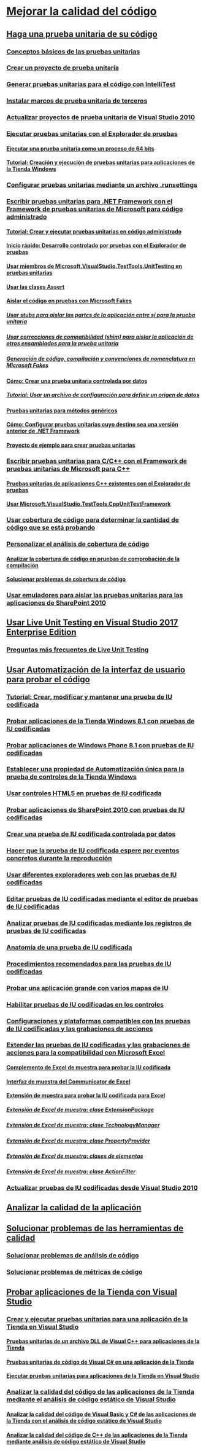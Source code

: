 # [Mejorar la calidad del código](improve-code-quality.md)
## [Haga una prueba unitaria de su código](unit-test-your-code.md)
### [Conceptos básicos de las pruebas unitarias](unit-test-basics.md)
### [Crear un proyecto de prueba unitaria](create-a-unit-test-project.md)
### [Generar pruebas unitarias para el código con IntelliTest](generate-unit-tests-for-your-code-with-intellitest.md)
### [Instalar marcos de prueba unitaria de terceros](install-third-party-unit-test-frameworks.md)
### [Actualizar proyectos de prueba unitaria de Visual Studio 2010](upgrade-visual-studio-2010-unit-test-projects.md)
### [Ejecutar pruebas unitarias con el Explorador de pruebas](run-unit-tests-with-test-explorer.md)
#### [Ejecutar una prueba unitaria como un proceso de 64 bits](run-a-unit-test-as-a-64-bit-process.md)
#### [Tutorial: Creación y ejecución de pruebas unitarias para aplicaciones de la Tienda Windows](walkthrough-creating-and-running-unit-tests-for-windows-store-apps.md)
### [Configurar pruebas unitarias mediante un archivo .runsettings](configure-unit-tests-by-using-a-dot-runsettings-file.md)
### [Escribir pruebas unitarias para .NET Framework con el Framework de pruebas unitarias de Microsoft para código administrado](writing-unit-tests-for-the-dotnet-framework-with-the-microsoft-unit-test-framework-for-managed-code.md)
#### [Tutorial: Crear y ejecutar pruebas unitarias en código administrado](walkthrough-creating-and-running-unit-tests-for-managed-code.md)
#### [Inicio rápido: Desarrollo controlado por pruebas con el Explorador de pruebas](quick-start-test-driven-development-with-test-explorer.md)
#### [Usar miembros de Microsoft.VisualStudio.TestTools.UnitTesting en pruebas unitarias](using-microsoft-visualstudio-testtools-unittesting-members-in-unit-tests.md)
#### [Usar las clases Assert](using-the-assert-classes.md)
#### [Aislar el código en pruebas con Microsoft Fakes](isolating-code-under-test-with-microsoft-fakes.md)
##### [Usar stubs para aislar las partes de la aplicación entre sí para la prueba unitaria](using-stubs-to-isolate-parts-of-your-application-from-each-other-for-unit-testing.md)
##### [Usar correcciones de compatibilidad (shim) para aislar la aplicación de otros ensamblados para la prueba unitaria](using-shims-to-isolate-your-application-from-other-assemblies-for-unit-testing.md)
##### [Generación de código, compilación y convenciones de nomenclatura en Microsoft Fakes](code-generation-compilation-and-naming-conventions-in-microsoft-fakes.md)
#### [Cómo: Crear una prueba unitaria controlada por datos](how-to-create-a-data-driven-unit-test.md)
##### [Tutorial: Usar un archivo de configuración para definir un origen de datos](walkthrough-using-a-configuration-file-to-define-a-data-source.md)
#### [Pruebas unitarias para métodos genéricos](unit-tests-for-generic-methods.md)
#### [Cómo: Configurar pruebas unitarias cuyo destino sea una versión anterior de .NET Framework](how-to-configure-unit-tests-to-target-an-earlier-version-of-the-dotnet-framework.md)
#### [Proyecto de ejemplo para crear pruebas unitarias](sample-project-for-creating-unit-tests.md)
### [Escribir pruebas unitarias para C/C++ con el Framework de pruebas unitarias de Microsoft para C++](writing-unit-tests-for-c-cpp-with-the-microsoft-unit-testing-framework-for-cpp.md)
#### [Pruebas unitarias de aplicaciones C++ existentes con el Explorador de pruebas](unit-testing-existing-cpp-applications-with-test-explorer.md)
#### [Usar Microsoft.VisualStudio.TestTools.CppUnitTestFramework](using-microsoft-visualstudio-testtools-cppunittestframework.md)
### [Usar cobertura de código para determinar la cantidad de código que se está probando](using-code-coverage-to-determine-how-much-code-is-being-tested.md)
### [Personalizar el análisis de cobertura de código](customizing-code-coverage-analysis.md)
#### [Analizar la cobertura de código en pruebas de comprobación de la compilación](analyzing-code-coverage-in-build-verification-tests.md)
#### [Solucionar problemas de cobertura de código](troubleshooting-code-coverage.md)
### [Usar emuladores para aislar las pruebas unitarias para las aplicaciones de SharePoint 2010](using-emulators-to-isolate-unit-tests-for-sharepoint-2010-applications.md)
## [Usar Live Unit Testing en Visual Studio 2017 Enterprise Edition](live-unit-testing.md)
### [Preguntas más frecuentes de Live Unit Testing](live-unit-testing-faq.md)
## [Usar Automatización de la interfaz de usuario para probar el código](use-ui-automation-to-test-your-code.md)
### [Tutorial: Crear, modificar y mantener una prueba de IU codificada](walkthrough-creating-editing-and-maintaining-a-coded-ui-test.md)
### [Probar aplicaciones de la Tienda Windows 8.1 con pruebas de IU codificadas](test-windows-store-8-1-apps-with-coded-ui-tests.md)
### [Probar aplicaciones de Windows Phone 8.1 con pruebas de IU codificadas](test-windows-phone-8-1-apps-with-coded-ui-tests.md)
### [Establecer una propiedad de Automatización única para la prueba de controles de la Tienda Windows](set-a-unique-automation-property-for-windows-store-controls-for-testing.md)
### [Usar controles HTML5 en pruebas de IU codificada](using-html5-controls-in-coded-ui-tests.md)
### [Probar aplicaciones de SharePoint 2010 con pruebas de IU codificadas](testing-sharepoint-2010-applications-with-coded-ui-tests.md)
### [Crear una prueba de IU codificada controlada por datos](creating-a-data-driven-coded-ui-test.md)
### [Hacer que la prueba de IU codificada espere por eventos concretos durante la reproducción](making-coded-ui-tests-wait-for-specific-events-during-playback.md)
### [Usar diferentes exploradores web con las pruebas de IU codificadas](using-different-web-browsers-with-coded-ui-tests.md)
### [Editar pruebas de IU codificadas mediante el editor de pruebas de IU codificadas](editing-coded-ui-tests-using-the-coded-ui-test-editor.md)
### [Analizar pruebas de IU codificadas mediante los registros de pruebas de IU codificadas](analyzing-coded-ui-tests-using-coded-ui-test-logs.md)
### [Anatomía de una prueba de IU codificada](anatomy-of-a-coded-ui-test.md)
### [Procedimientos recomendados para las pruebas de IU codificadas](best-practices-for-coded-ui-tests.md)
### [Probar una aplicación grande con varios mapas de IU](testing-a-large-application-with-multiple-ui-maps.md)
### [Habilitar pruebas de IU codificadas en los controles](enable-coded-ui-testing-of-your-controls.md)
### [Configuraciones y plataformas compatibles con las pruebas de IU codificadas y las grabaciones de acciones](supported-configurations-and-platforms-for-coded-ui-tests-and-action-recordings.md)
### [Extender las pruebas de IU codificadas y las grabaciones de acciones para la compatibilidad con Microsoft Excel](extending-coded-ui-tests-and-action-recordings-to-support-microsoft-excel.md)
#### [Complemento de Excel de muestra para probar la IU codificada](sample-excel-add-in-for-coded-ui-testing.md)
#### [Interfaz de muestra del Communicator de Excel](sample-excel-communicator-interface.md)
#### [Extensión de muestra para probar la IU codificada para Excel](sample-coded-ui-test-extension-for-excel.md)
##### [Extensión de Excel de muestra: clase ExtensionPackage](sample-excel-extension-extensionpackage-class.md)
##### [Extensión de Excel de muestra: clase TechnologyManager](sample-excel-extension-technologymanager-class.md)
##### [Extensión de Excel de muestra: clase PropertyProvider](sample-excel-extension-propertyprovider-class.md)
##### [Extensión de Excel de muestra: clases de elementos](sample-excel-extension-element-classes.md)
##### [Extensión de Excel de muestra: clase ActionFilter](sample-excel-extension-actionfilter-class.md)
### [Actualizar pruebas de IU codificadas desde Visual Studio 2010](upgrading-coded-ui-tests-from-visual-studio-2010.md)
## [Analizar la calidad de la aplicación](../code-quality/analyzing-application-quality-by-using-code-analysis-tools.md)
## [Solucionar problemas de las herramientas de calidad](troubleshooting-quality-tools.md)
### [Solucionar problemas de análisis de código](troubleshooting-code-analysis-issues.md)
### [Solucionar problemas de métricas de código](troubleshooting-code-metrics-issues.md)
## [Probar aplicaciones de la Tienda con Visual Studio](testing-store-apps-with-visual-studio.md)
### [Crear y ejecutar pruebas unitarias para una aplicación de la Tienda en Visual Studio](create-and-run-unit-tests-for-a-store-app-in-visual-studio.md)
#### [Pruebas unitarias de un archivo DLL de Visual C++ para aplicaciones de la Tienda](unit-testing-a-visual-cpp-dll-for-store-apps.md)
#### [Pruebas unitarias de código de Visual C# en una aplicación de la Tienda](unit-testing-visual-csharp-code-in-a-store-app.md)
#### [Ejecutar pruebas unitarias para aplicaciones de la Tienda en Visual Studio](run-unit-tests-for-store-apps-in-visual-studio.md)
### [Analizar la calidad del código de las aplicaciones de la Tienda mediante el análisis de código estático de Visual Studio](analyze-the-code-quality-of-store-apps-using-visual-studio-static-code-analysis.md)
#### [Analizar la calidad del código de Visual Basic y C# de las aplicaciones de la Tienda con el análisis de código estático de Visual Studio](analyze-visual-basic-and-csharp-code-quality-in-store-apps-using-visual-studio-static-code-analysis.md)
#### [Analizar la calidad del código de C++ de las aplicaciones de la Tienda mediante análisis de código estático de Visual Studio](analyze-cpp-code-quality-of-store-apps-using-visual-studio-static-code-analysis.md)
